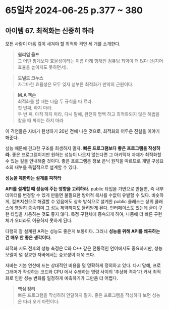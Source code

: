# 65일차 2024-06-25  p.377 ~ 380

## 아이템 67. 최적화는 신중히 하라

모든 사람이 마음 깊이 새겨야 할 최적화 격연 세 개를 소개한다.

> **윌리엄 울프**
> <br/>
> 그 어떤 핑계보다 효율성이라는 이름 아래 행해진 컴퓨팅 죄악이 더 많다 (심지어 효율을 높이지도 못하면서).


> **도널드 크누스**
> <br/>
> 자그마한 효율성은 모두 잊자 섣부른 최적화가 만악의 근원이다.


> **M.A 잭슨**
> <br/>
> 최적화를 할 때는 다음 두 규칙을 따 르라.
> <br/>
> 첫 번째, 하지 마라.
> <br/>
> 두 번 째, 아직 하지 마라, 다시 말해, 완전히 명백 하고 최적화되지 않은 해법을 찾을 때 까지는 하지 마라
> <br/>
>

이 격언들은 자바가 탄생하기 20년 전에 나온 것으로, 최적화의 어두운 진실을 이야기 해준다.

성능 때문에 견고한 구조를 희생하지 말자. **빠른 프로그램보다 좋은 프로그램을 작성하라.**
좋은 프로그램이지만 원하는 성능이 나오지 않는다면 그 아키텍처 자체가 최적화할 수 있는 길을 안내해줄 것이다.
좋은 프로그램은 정보 은닉 원칙을 따르므로 개별 구성요소의 내부를 독립적으로 설계할 수 있다. 

**성능을 제한하는 설계를 피하라**

**API를 설계할 때 성능에 주는 영향을 고려하라.**
public 타입을 가변으로 만들면, 즉 내부 데이터를 변경할 수 있게 만들면 불필요한 방어적 복사를 수없이 유발할 수 있다. 
비슷하게, 컴포지션으로 해결할 수 있음에도 상속 방식으로 설계한 public 클래스는 상위 클래스에 영원히 종속되며 그 성능 제약까지도
물려받게 된다. 인터페이스도 있는데 굳이 구현 타입을 사용하는 것도 좋지 않다.  특정 구현체에 종속되게 하여, 
나중에 더 빠른 구현체가 오더라도 이용하지 못하게 된다.

다행히 잘 설계된 API는 성능도 좋은게 보통이다. 그러니 **성능을 위해 API를 왜곡하는 건 매우 안 좋은 생각이다.**

최적화 시도 전후의 성능 측정은 C와 C++ 같은 전통적인 언어에서도 중요하지만, 성능 모델이 덜 정교한 자바에서는 중요성이 더욱 크다.

자바는 기본 연산에 드는 상대적인 비용을 덜 명확하게 정의하고 있다. 다시 말해, 프로그래머가 작성하는 코드와 CPU 에서 
수행하는 명령 사이의 '추상화 격차'가 커서 최적화로 인한 성능 변화를 일정하게 예측하기가 그만큼 더 어렵다.


> **핵심 정리**
> <br/>
> 빠른 프로그램을 작성하려 안달하지 말자. 좋은 프로그램을 작성하다 보면 성능은 따라 오게 마련이다. 
